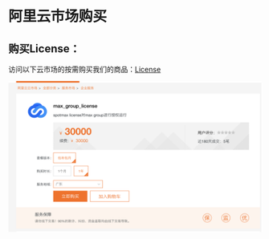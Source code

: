 # 阿里云市场购买

## 购买License：

访问以下云市场的按需购买我们的商品：[License](https://market.aliyun.com/products/56838014/cmgj00040678.html?#sku=yuncode3467800001)

![](../../../.gitbook/assets/image%20%28125%29.png)

